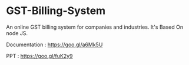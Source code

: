 # GST-Billing-System
An online GST billing system for companies and industries.
It's Based On node JS.

Documentation : https://goo.gl/a6Mk5U


PPT : https://goo.gl/fuK2y9
